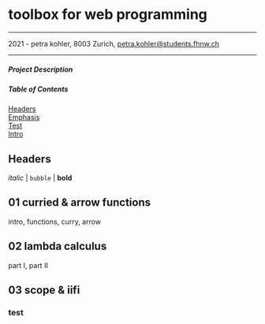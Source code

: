 # toolbox for web programming

***
2021 - petra kohler, 8003 Zurich,
petra.kohler@students.fhnw.ch
***


##### Project Description


##### Table of Contents
[Headers](#headers)  
[Emphasis](#emphasis)  
[Test](#test)  
[Intro](#curried--arrow-functions)  


## Headers
*italic* | `bubble` | **bold**

## 01 curried & arrow functions
intro, functions, curry, arrow

## 02 lambda calculus
part I, part II

## 03 scope & iifi














### test

